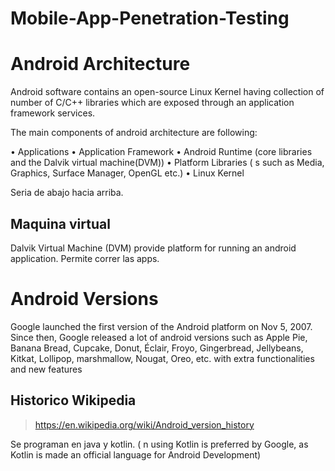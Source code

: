 # Mobile-App-Penetration-Testing


# Android Architecture

Android software contains an open-source Linux Kernel having collection of number of
C/C++ libraries which are exposed through an application framework services.

The main components of android architecture are following:

• Applications
• Application Framework
• Android Runtime (core libraries and the Dalvik virtual machine(DVM))
• Platform Libraries ( s such as Media, Graphics, Surface Manager, OpenGL etc.)
• Linux Kernel

Seria de abajo hacia arriba.

## Maquina virtual 

Dalvik Virtual Machine (DVM) provide platform for running an
android application. Permite correr las apps.


# Android Versions

Google launched the first version of the Android platform on Nov 5, 2007. Since then, Google
released a lot of android versions such as Apple Pie, Banana Bread, Cupcake, Donut, Éclair,
Froyo, Gingerbread, Jellybeans, Kitkat, Lollipop, marshmallow, Nougat, Oreo, etc. with extra
functionalities and new features

## Historico Wikipedia

> https://en.wikipedia.org/wiki/Android_version_history


Se programan en java y kotlin. ( n using Kotlin is preferred by Google, as Kotlin is made an
official language for Android Development)


